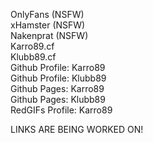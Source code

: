 OnlyFans (NSFW)\
xHamster (NSFW)\
Nakenprat (NSFW)\
Karro89.cf\
Klubb89.cf\
Github Profile: Karro89\
Github Profile: Klubb89\
Github Pages: Karro89\
Github Pages: Klubb89\
RedGIFs Profile: Karro89

LINKS ARE BEING WORKED ON!
